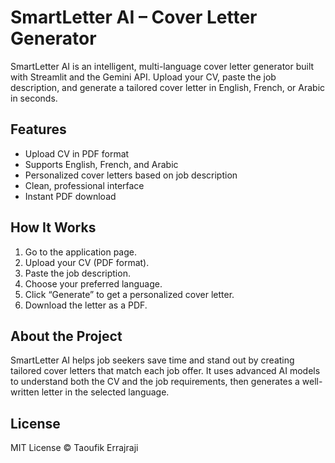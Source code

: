 # SmartLetter AI – Cover Letter Generator

SmartLetter AI is an intelligent, multi-language cover letter generator built with Streamlit and the Gemini API. Upload your CV, paste the job description, and generate a tailored cover letter in English, French, or Arabic in seconds.

## Features

- Upload CV in PDF format
- Supports English, French, and Arabic
- Personalized cover letters based on job description
- Clean, professional interface
- Instant PDF download

## How It Works

1. Go to the application page.
2. Upload your CV (PDF format).
3. Paste the job description.
4. Choose your preferred language.
5. Click “Generate” to get a personalized cover letter.
6. Download the letter as a PDF.

## About the Project

SmartLetter AI helps job seekers save time and stand out by creating tailored cover letters that match each job offer. It uses advanced AI models to understand both the CV and the job requirements, then generates a well-written letter in the selected language.

## License

MIT License © Taoufik Errajraji
